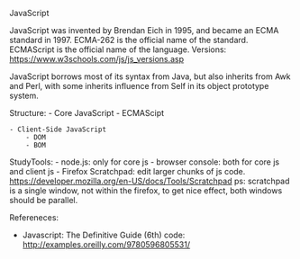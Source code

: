 JavaScript


JavaScript was invented by Brendan Eich in 1995, and became an ECMA standard in 1997.
ECMA-262 is the official name of the standard. ECMAScript is the official name of the language.
Versions: https://www.w3schools.com/js/js_versions.asp


JavaScript borrows most of its syntax from Java, but also inherits from Awk and Perl, with some inherits influence from Self in its object prototype system.


Structure:
	- Core JavaScript
		- ECMAScipt
	
	- Client-Side JavaScript
		- DOM
		- BOM
	

StudyTools:
	- node.js: only for core js
	- browser console: both for core js and client js 
	- Firefox Scratchpad: edit larger chunks of js code.
		https://developer.mozilla.org/en-US/docs/Tools/Scratchpad
		ps: scratchpad is a single window, not within the firefox, to get nice effect, both windows should be parallel.


Refereneces:
- Javascript: The Definitive Guide (6th)
	code: http://examples.oreilly.com/9780596805531/
